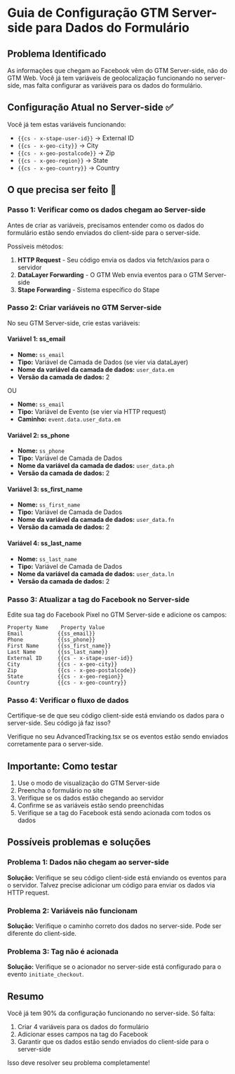 # Guia de Configuração GTM Server-side para Dados do Formulário

## Problema Identificado

As informações que chegam ao Facebook vêm do GTM Server-side, não do GTM Web. Você já tem variáveis de geolocalização funcionando no server-side, mas falta configurar as variáveis para os dados do formulário.

## Configuração Atual no Server-side ✅

Você já tem estas variáveis funcionando:
- `{{cs - x-stape-user-id}}` → External ID
- `{{cs - x-geo-city}}` → City  
- `{{cs - x-geo-postalcode}}` → Zip
- `{{cs - x-geo-region}}` → State
- `{{cs - x-geo-country}}` → Country

## O que precisa ser feito 🔧

### Passo 1: Verificar como os dados chegam ao Server-side

Antes de criar as variáveis, precisamos entender como os dados do formulário estão sendo enviados do client-side para o server-side.

Possíveis métodos:
1. **HTTP Request** - Seu código envia os dados via fetch/axios para o servidor
2. **DataLayer Forwarding** - O GTM Web envia eventos para o GTM Server-side
3. **Stape Forwarding** - Sistema específico do Stape

### Passo 2: Criar variáveis no GTM Server-side

No seu GTM Server-side, crie estas variáveis:

#### Variável 1: ss_email
- **Nome:** `ss_email`
- **Tipo:** Variável de Camada de Dados (se vier via dataLayer)
- **Nome da variável da camada de dados:** `user_data.em`
- **Versão da camada de dados:** 2

OU

- **Nome:** `ss_email`
- **Tipo:** Variável de Evento (se vier via HTTP request)
- **Caminho:** `event.data.user_data.em`

#### Variável 2: ss_phone
- **Nome:** `ss_phone`
- **Tipo:** Variável de Camada de Dados
- **Nome da variável da camada de dados:** `user_data.ph`
- **Versão da camada de dados:** 2

#### Variável 3: ss_first_name
- **Nome:** `ss_first_name`
- **Tipo:** Variável de Camada de Dados
- **Nome da variável da camada de dados:** `user_data.fn`
- **Versão da camada de dados:** 2

#### Variável 4: ss_last_name
- **Nome:** `ss_last_name`
- **Tipo:** Variável de Camada de Dados
- **Nome da variável da camada de dados:** `user_data.ln`
- **Versão da camada de dados:** 2

### Passo 3: Atualizar a tag do Facebook no Server-side

Edite sua tag do Facebook Pixel no GTM Server-side e adicione os campos:

```
Property Name    Property Value
Email           {{ss_email}}
Phone           {{ss_phone}}
First Name      {{ss_first_name}}
Last Name       {{ss_last_name}}
External ID     {{cs - x-stape-user-id}}
City            {{cs - x-geo-city}}
Zip             {{cs - x-geo-postalcode}}
State           {{cs - x-geo-region}}
Country         {{cs - x-geo-country}}
```

### Passo 4: Verificar o fluxo de dados

Certifique-se de que seu código client-side está enviando os dados para o server-side. Seu código já faz isso?

Verifique no seu AdvancedTracking.tsx se os eventos estão sendo enviados corretamente para o server-side.

## Importante: Como testar

1. Use o modo de visualização do GTM Server-side
2. Preencha o formulário no site
3. Verifique se os dados estão chegando ao servidor
4. Confirme se as variáveis estão sendo preenchidas
5. Verifique se a tag do Facebook está sendo acionada com todos os dados

## Possíveis problemas e soluções

### Problema 1: Dados não chegam ao server-side
**Solução:** Verifique se seu código client-side está enviando os eventos para o servidor. Talvez precise adicionar um código para enviar os dados via HTTP request.

### Problema 2: Variáveis não funcionam
**Solução:** Verifique o caminho correto dos dados no server-side. Pode ser diferente do client-side.

### Problema 3: Tag não é acionada
**Solução:** Verifique se o acionador no server-side está configurado para o evento `initiate_checkout`.

## Resumo

Você já tem 90% da configuração funcionando no server-side. Só falta:
1. Criar 4 variáveis para os dados do formulário
2. Adicionar esses campos na tag do Facebook
3. Garantir que os dados estão sendo enviados do client-side para o server-side

Isso deve resolver seu problema completamente!